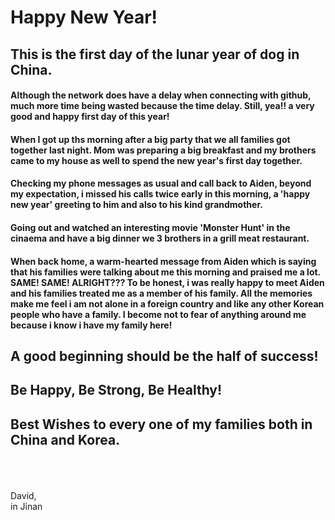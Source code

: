 # **Happy New Year!**

## This is the first day of the lunar year of dog in China.

#### Although the network does have a delay when connecting with github, much more time being wasted because the time delay. Still, yea!! a very good and happy first day of this year!

#### When I got up ths morning after a big party that we all families got together last night. Mom was preparing a big breakfast and my brothers came to my house as well to spend the new year's first day together.

#### Checking my phone messages as usual and call back to Aiden, beyond my expectation, i missed his calls twice early in this morning, a 'happy new year' greeting to him and also to his kind grandmother.

#### Going out and watched an interesting movie 'Monster Hunt' in the cinaema and have a big dinner we 3 brothers in a grill meat restaurant.

#### When back home, a warm-hearted message from Aiden which is saying that his families were talking about me this morning and praised me a lot. SAME! SAME! ALRIGHT??? To be honest, i was really happy to meet Aiden and his families treated me as a member of his family. All the memories make me feel i am not alone in a foreign country and like any other Korean people who have a family. I become not to fear of anything around me because i know i have my family here!

## A good beginning should be the half of success! 
## Be Happy, Be Strong, Be Healthy!
## **Best Wishes** to every one of my families both in China and Korea.

</br> 
</br> 
</br> 
David,</br> 
in Jinan 
